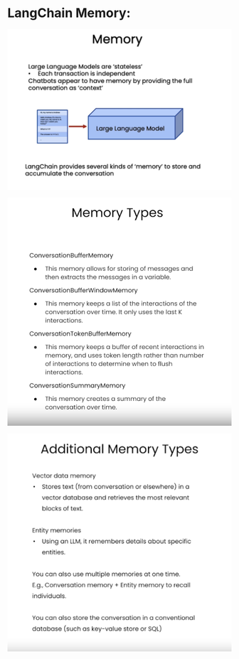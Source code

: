 # LangChain Memory:

![LangChain memory](Images/memory.png)

![memory types](Images/memory_types.png)

![Additional Memory](Images/additional_memory.png)
